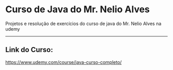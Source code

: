 # Curso de Java do Mr. Nelio Alves
Projetos  e resolução de exercícios do curso de java do Mr. Nelio Alves na udemy

---

## Link do Curso:

https://www.udemy.com/course/java-curso-completo/
